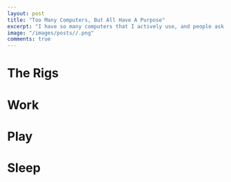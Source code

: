 ```yaml
---
layout: post
title: "Too Many Computers, But All Have A Purpose"
excerpt: "I have so many computers that I actively use, and people ask why. It's very simple."
image: "/images/posts//.png"
comments: true
---
```


# The Rigs

# Work

# Play

# Sleep
